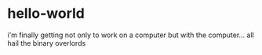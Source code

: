 # hello-world

i'm finally getting not only to work on a computer but with the computer... all hail the binary overlords  
